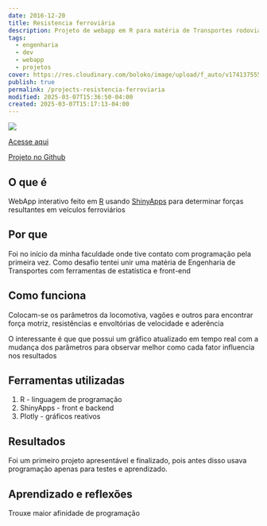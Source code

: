 ```yaml
---
date: 2016-12-20
title: Resistencia ferroviária
description: Projeto de webapp em R para matéria de Transportes rodoviários
tags:
  - engenharia
  - dev
  - webapp
  - projetos
cover: https://res.cloudinary.com/boloko/image/upload/f_auto/v1741375559/furushow7/image_ug2s49.png
publish: true
permalink: /projects-resistencia-ferroviaria
modified: 2025-03-07T15:36:50-04:00
created: 2025-03-07T15:17:13-04:00
---
```

![](https://res.cloudinary.com/boloko/image/upload/f_auto/v1741375559/furushow7/image_ug2s49.png)


[Acesse aqui](https://yuribecker.shinyapps.io/ResistenciaFerroviaria/)

[Projeto no Github](https://github.com/bolokoz/resistenciaRodoviaria)

## O que é

WebApp interativo feito em [R](https://www.r-project.org/) usando [ShinyApps](shinyapps.io) para determinar forças resultantes em veículos ferroviários

## Por que

Foi no início da minha faculdade onde tive contato com programação pela primeira vez. Como desafio tentei unir uma matéria de Engenharia de Transportes com ferramentas de estatística e front-end

## Como funciona

Colocam-se os parâmetros da locomotiva, vagões e outros para encontrar força motriz, resistências e envoltórias de velocidade e aderência

O interessante é que que possui um gráfico atualizado em tempo real com a mudança dos parâmetros para observar melhor como cada fator influencia nos resultados

## Ferramentas utilizadas

1. R - linguagem de programação
2. ShinyApps - front e backend
3. Plotly - gráficos reativos

## Resultados

Foi um primeiro projeto apresentável e finalizado, pois antes disso usava programação apenas para testes e aprendizado.

## Aprendizado e reflexões

Trouxe maior afinidade de programação